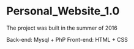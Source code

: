 # Personal_Website_1.0
The project was built in the summer of 2016

Back-end: Mysql + PhP 
Front-end:  HTML + CSS 


